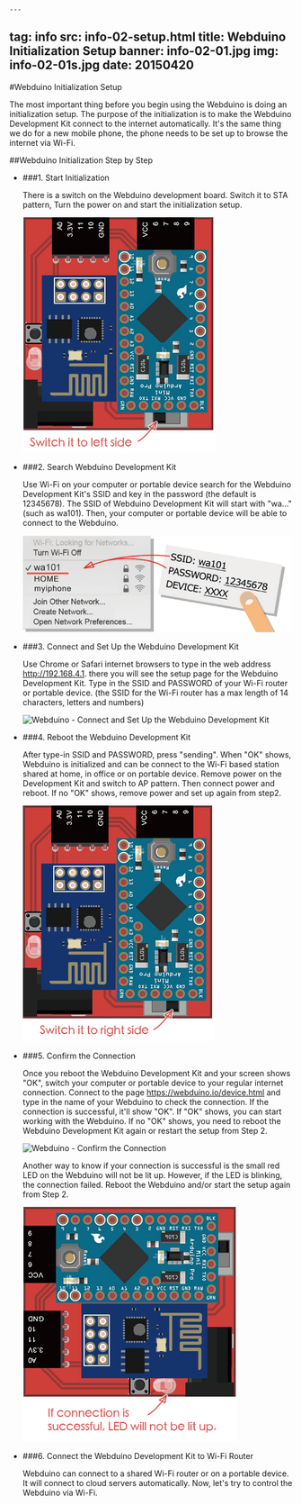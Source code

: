 	---
tag: info
src: info-02-setup.html
title: Webduino Initialization Setup
banner: info-02-01.jpg
img: info-02-01s.jpg
date: 20150420
---

<!-- @@master  = ../../_layout.html-->

<!-- @@block  =  meta-->

<title>Webduino Initialization Setup :::: Webduino = Web × Arduino</title>

<meta name="description" content="The most important thing before you begin using the Webduino is doing an initialization setup. The purpose of the initialization is to make the Webduino Development Kit connect to the internet automatically. It's the same thing we do for a new mobile phone, the phone needs to be set up to browse the internet via Wi-Fi.">

<meta itemprop="description" content="The most important thing before you begin using the Webduino is doing an initialization setup. The purpose of the initialization is to make the Webduino Development Kit connect to the internet automatically. It's the same thing we do for a new mobile phone, the phone needs to be set up to browse the internet via Wi-Fi.">

<meta property="og:description" content="The most important thing before you begin using the Webduino is doing an initialization setup. The purpose of the initialization is to make the Webduino Development Kit connect to the internet automatically. It's the same thing we do for a new mobile phone, the phone needs to be set up to browse the internet via Wi-Fi.">

<meta property="og:title" content="Webduino Initialization Setup" >

<meta property="og:url" content="https://webduino.io/tutorials/info-02-setup.html">

<meta property="og:image" content="https://webduino.io/img/tutorials/info-02-01s.jpg">

<meta itemprop="image" content="https://webduino.io/img/tutorials/info-02-01s.jpg">

<include src="../_include-tutorials.html"></include>

<!-- @@close-->

<!-- @@block  =  preAndNext-->

<include src="../_include-tutorials-content.html"></include>

<!-- @@close-->



<!-- @@block  =  tutorials-->
#Webduino Initialization Setup

The most important thing before you begin using the Webduino is doing an initialization setup. The purpose of the initialization is to make the Webduino Development Kit connect to the internet automatically. It's the same thing we do for a new mobile phone, the phone needs to be set up to browse the internet via Wi-Fi. 

##Webduino Initialization Step by Step

- ###1. Start Initialization

	There is a switch on the Webduino development board. Switch it to STA pattern, Turn the power on and start the initialization setup.

	![Webduino - Start Initialization](../../img/tutorials/en/info-02-09.jpg)

- ###2. Search Webduino Development Kit

	Use Wi-Fi on your computer or portable device search for the Webduino Development Kit's SSID and key in the password (the default is 12345678). The SSID of Webduino Development Kit will start with "wa…" (such as wa101). Then, your computer or portable device will be able to connect to the Webduino.

	![Webduino -  Search Webduino Development Kit](../../img/tutorials/en/info-02-04.jpg)

- ###3. Connect and Set Up the Webduino Development Kit

	Use Chrome or Safari internet browsers to type in the web address http://192.168.4.1. there you will see the setup page for the Webduino Development Kit. Type in the SSID and PASSWORD of your Wi-Fi router or portable device. (the SSID for the Wi-Fi router has a max length of 14 characters, letters and numbers)

	![Webduino - Connect and Set Up the Webduino Development Kit](../../img/tutorials/info-02-07.jpg)


- ###4. Reboot the Webduino Development Kit

	After type-in SSID and PASSWORD, press "sending". When "OK" shows, Webduino is initialized and can be connect to the Wi-Fi based station shared at home, in office or on portable device. Remove power on the Development Kit and switch to AP pattern. Then connect power and reboot. If no "OK" shows, remove power and set up again from step2.  

	![Webduino - Reboot the Webduino Development Kit](../../img/tutorials/en/info-02-10.jpg)

- ###5. Confirm the Connection 

	Once you reboot the Webduino Development Kit and your screen shows "OK", switch your computer or portable device to your regular internet connection. Connect to the page https://webduino.io/device.html and type in the name of your Webduino to check the connection. If the connection is successful, it'll show "OK".  If "OK" shows, you can start working with the Webduino. If no "OK" shows, you need to reboot the Webduino Development Kit again or   restart the setup from Step 2.

	![Webduino - Confirm the Connection](../../img/tutorials/info-02-06.jpg)

	Another way to know if your connection is successful is the small red LED on the  Webduino will not be lit up. However, if the LED is blinking, the connection failed. Reboot the Webduino and/or start the setup again from Step 2.
	
	![Webduino - Confirm the Connection](../../img/tutorials/en/info-02-11.jpg)


- ###6. Connect the Webduino Development Kit  to Wi-Fi Router

	Webduino can connect to a shared Wi-Fi router or on a portable device. It will connect to cloud servers automatically. Now, let's try to control the Webduino via Wi-Fi.

<!-- @@close-->